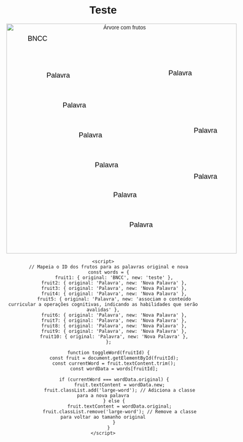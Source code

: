 <!DOCTYPE html>
<html lang="en">
<head>
    <meta charset="UTF-8">
    <meta name="viewport" content="width=device-width, initial-scale=1.0">
    <title>Árvore Interativa</title>
    <style>
        body {
            text-align: center;
            font-family: Arial, sans-serif;
        }
        .container {
            position: relative;
            display: inline-block;
        }
        .fruit {
            cursor: pointer;
            position: absolute;
            background-color: transparent;
            border: none;
            padding: 5px;
            text-align: center;
            line-height: 1.2;
            font-size: 18px; /* Tamanho padrão da palavra original */
            font-family: 'Arial', sans-serif;
            color: black;
            white-space: normal;
            overflow: hidden;
            width: 200px;
        }
        .large-word {
            font-size: 12px; /* Tamanho maior da nova palavra */
            font-weight: bold; /* Negrito, opcional */
            color: black; /* Cor diferente, opcional */
        }
        /* Estilos específicos para as posições dos frutos */
        #fruit1 { top: 4%; left: -4%; }
        #fruit2 { top: 19%; left: 58%; }
        #fruit3 { top: 20%; left: 5%; }
        #fruit4 { top: 33%; left: 12%; }
        #fruit5 { top: 59%; left: 26%; }
        #fruit6 { top: 85%; left: 41%; }
        #fruit7 { top: 72%; left: 34%; }
        #fruit8 { top: 46%; left: 19%; }
        #fruit9 { top: 44%; left: 69%; }
        #fruit10 { top: 64%; left: 69%; }
    </style>
</head>
<body>
    <h1>Teste</h1>
    <div class="container">
        <img src="https://pbs.twimg.com/media/GVc80JWXMAAcDTY?format=png&name=900x900" alt="Árvore com frutos" width="600px">
        <div id="fruit1" class="fruit" onclick="toggleWord('fruit1')">BNCC</div>
        <div id="fruit2" class="fruit" onclick="toggleWord('fruit2')">Palavra</div>
        <div id="fruit3" class="fruit" onclick="toggleWord('fruit3')">Palavra</div>
        <div id="fruit4" class="fruit" onclick="toggleWord('fruit4')">Palavra</div>
        <div id="fruit5" class="fruit" onclick="toggleWord('fruit5')">Palavra</div>
        <div id="fruit6" class="fruit" onclick="toggleWord('fruit6')">Palavra</div>
        <div id="fruit7" class="fruit" onclick="toggleWord('fruit7')">Palavra</div>
        <div id="fruit8" class="fruit" onclick="toggleWord('fruit8')">Palavra</div>
        <div id="fruit9" class="fruit" onclick="toggleWord('fruit9')">Palavra</div>
        <div id="fruit10" class="fruit" onclick="toggleWord('fruit10')">Palavra</div>
    </div>

    <script>
        // Mapeia o ID dos frutos para as palavras original e nova
        const words = {
            fruit1: { original: 'BNCC', new: 'teste' },
            fruit2: { original: 'Palavra', new: 'Nova Palavra' },
            fruit3: { original: 'Palavra', new: 'Nova Palavra' },
            fruit4: { original: 'Palavra', new: 'Nova Palavra' },
            fruit5: { original: 'Palavra', new: 'associam o conteúdo curricular a operações cognitivas, indicando as habilidades que serão avalidas' },
            fruit6: { original: 'Palavra', new: 'Nova Palavra' },
            fruit7: { original: 'Palavra', new: 'Nova Palavra' },
            fruit8: { original: 'Palavra', new: 'Nova Palavra' },
            fruit9: { original: 'Palavra', new: 'Nova Palavra' },
            fruit10: { original: 'Palavra', new: 'Nova Palavra' },
        };

        function toggleWord(fruitId) {
            const fruit = document.getElementById(fruitId);
            const currentWord = fruit.textContent.trim();
            const wordData = words[fruitId];

            if (currentWord === wordData.original) {
                fruit.textContent = wordData.new;
                fruit.classList.add('large-word'); // Adiciona a classe para a nova palavra
            } else {
                fruit.textContent = wordData.original;
                fruit.classList.remove('large-word'); // Remove a classe para voltar ao tamanho original
            }
        }
    </script>
</body>
</html>

